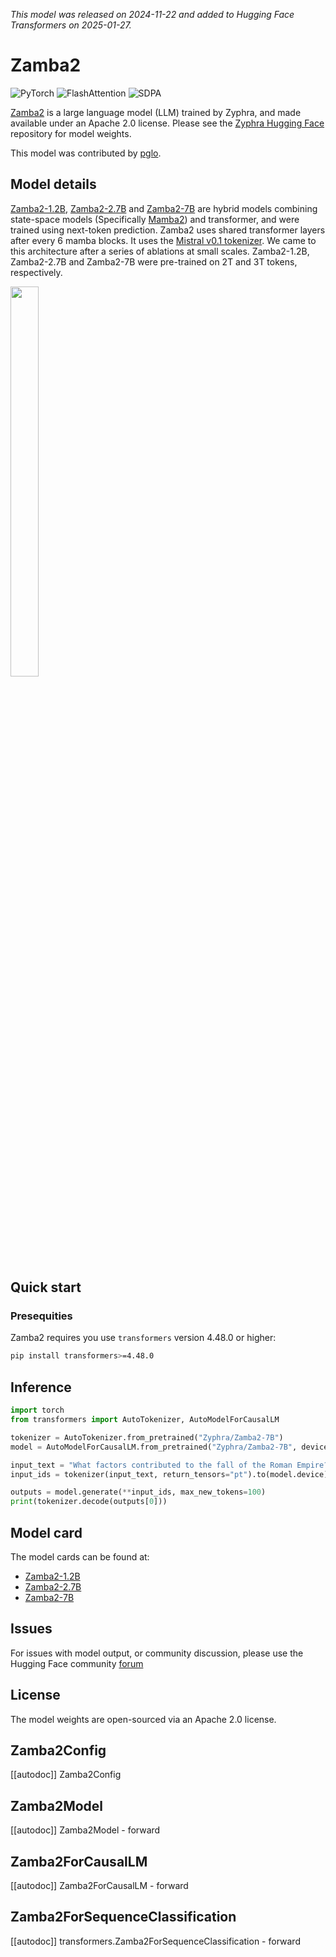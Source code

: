 <!--Copyright 2024 The HuggingFace Team. All rights reserved.

Licensed under the Apache License, Version 2.0 (the "License"); you may not use this file except in compliance with
the License. You may obtain a copy of the License at

http://www.apache.org/licenses/LICENSE-2.0

Unless required by applicable law or agreed to in writing, software distributed under the License is distributed on
an "AS IS" BASIS, WITHOUT WARRANTIES OR CONDITIONS OF ANY KIND, either express or implied. See the License for the
specific language governing permissions and limitations under the License.

⚠️ Note that this file is in Markdown but contain specific syntax for our doc-builder (similar to MDX) that may not be
rendered properly in your Markdown viewer.

-->
*This model was released on 2024-11-22 and added to Hugging Face Transformers on 2025-01-27.*
# Zamba2

<div class="flex flex-wrap space-x-1">
<img alt="PyTorch" src="https://img.shields.io/badge/PyTorch-DE3412?style=flat&logo=pytorch&logoColor=white">
<img alt="FlashAttention" src="https://img.shields.io/badge/%E2%9A%A1%EF%B8%8E%20FlashAttention-eae0c8?style=flat">
<img alt="SDPA" src="https://img.shields.io/badge/SDPA-DE3412?style=flat&logo=pytorch&logoColor=white">
</div>

[Zamba2](https://huggingface.co/papers/2411.15242) is a large language model (LLM) trained by Zyphra, and made available under an Apache 2.0 license. Please see the [Zyphra Hugging Face](https://huggingface.co/collections/zyphra/) repository for model weights.

This model was contributed by [pglo](https://huggingface.co/pglo).

## Model details

[Zamba2-1.2B](https://www.zyphra.com/post/zamba2-mini), [Zamba2-2.7B](https://www.zyphra.com/post/zamba2-small) and [Zamba2-7B](https://www.zyphra.com/post/zamba2-7b) are hybrid models combining state-space models (Specifically [Mamba2](https://github.com/state-spaces/mamba)) and transformer, and were trained using next-token prediction. Zamba2 uses shared transformer layers after every 6 mamba blocks. It uses the [Mistral v0.1 tokenizer](https://huggingface.co/mistralai/Mistral-7B-v0.1). We came to this architecture after a series of ablations at small scales. Zamba2-1.2B, Zamba2-2.7B and Zamba2-7B were pre-trained on 2T and 3T tokens, respectively.

<img src=https://github.com/user-attachments/assets/c2cff209-b901-483c-87aa-774b82a0769f width=30% height=40% />

## Quick start

### Presequities

Zamba2 requires you use `transformers` version 4.48.0 or higher:
```bash
pip install transformers>=4.48.0
```

## Inference

```python
import torch
from transformers import AutoTokenizer, AutoModelForCausalLM

tokenizer = AutoTokenizer.from_pretrained("Zyphra/Zamba2-7B")
model = AutoModelForCausalLM.from_pretrained("Zyphra/Zamba2-7B", device_map="auto", dtype=torch.bfloat16)

input_text = "What factors contributed to the fall of the Roman Empire?"
input_ids = tokenizer(input_text, return_tensors="pt").to(model.device)

outputs = model.generate(**input_ids, max_new_tokens=100)
print(tokenizer.decode(outputs[0]))
```

## Model card

The model cards can be found at:
* [Zamba2-1.2B](https://huggingface.co/Zyphra/Zamba2-1.2B)
* [Zamba2-2.7B](https://huggingface.co/Zyphra/Zamba2-2.7B)
* [Zamba2-7B](https://huggingface.co/Zyphra/Zamba2-7B)

## Issues
For issues with model output, or community discussion, please use the Hugging Face community [forum](https://huggingface.co/Zyphra/Zamba2-7B/discussions)

## License

The model weights are open-sourced via an Apache 2.0 license.

## Zamba2Config

[[autodoc]] Zamba2Config

## Zamba2Model

[[autodoc]] Zamba2Model
    - forward

## Zamba2ForCausalLM

[[autodoc]] Zamba2ForCausalLM
    - forward

## Zamba2ForSequenceClassification

[[autodoc]] transformers.Zamba2ForSequenceClassification
    - forward
